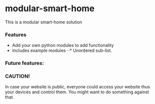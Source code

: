 # modular-smart-home

This is a modular smart-home solution


### Features
* Add your own python modules to add functionality
* Includes example modules
  ⋅⋅* Unordered sub-list.


### Future features:



### **CAUTION!**
In case your website is public, everyone could access your website thus your devices and control them.
You might want to do something against that.